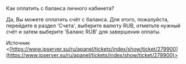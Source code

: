 Как оплатить с баланса личного кабинета?

Да, Вы можете оплатить счёт с баланса. Для этого, пожалуйста, перейдите в раздел 'Счета', выберите валюту RUB, отметьте нужный счёт и затем выберите 'Баланс RUB' для завершения оплаты.

Источник <[https://www.ipserver.su/ru/apanel/tickets/index/show/ticket/279900](https://www.ipserver.su/ru/apanel/tickets/index/show/ticket/279900)>